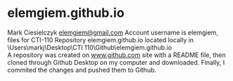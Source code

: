 # elemgiem.github.io
Mark Ciesielczyk
elemgiem@gmail.com
Account username is elemgiem, files for CTI-110
Repository elemgiem.github.io located locally in \Users\markj\Desktop\CTI 110\Github\elemgiem.github.io\
A repository was created on www.github.com site with a README file, then cloned through Github Desktop on my computer and downloaded. Finally, I commited the changes and pushed them to Github.
